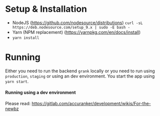 # Setup & Installation

- NodeJS (https://github.com/nodesource/distributions) `curl -sL https://deb.nodesource.com/setup_9.x | sudo -E bash -`
- Yarn (NPM replacement) (https://yarnpkg.com/en/docs/install)
- `yarn install`

# Running

Either you need to run the backend `grank` locally or you need to run using `production`, `staging` or using an dev environment.
You start the app using `yarn start`.

#### Running using a dev environment

Please read: https://gitlab.com/accuranker/development/wikis/For-the-newbz
